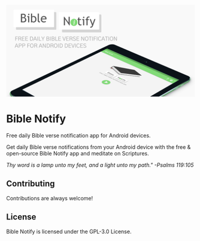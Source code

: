 ![Bible Notify banner](.assets/bible-notify-banner.png)

# Bible Notify

Free daily Bible verse notification app for Android devices.

Get daily Bible verse notifications from your Android device with the free & open-source Bible Notify app and meditate on Scriptures. 

*Thy word is a lamp unto my feet, and a light unto my path." -Psalms 119:105*


## Contributing

Contributions are always welcome!


## License

Bible Notify is licensed under the GPL-3.0 License.